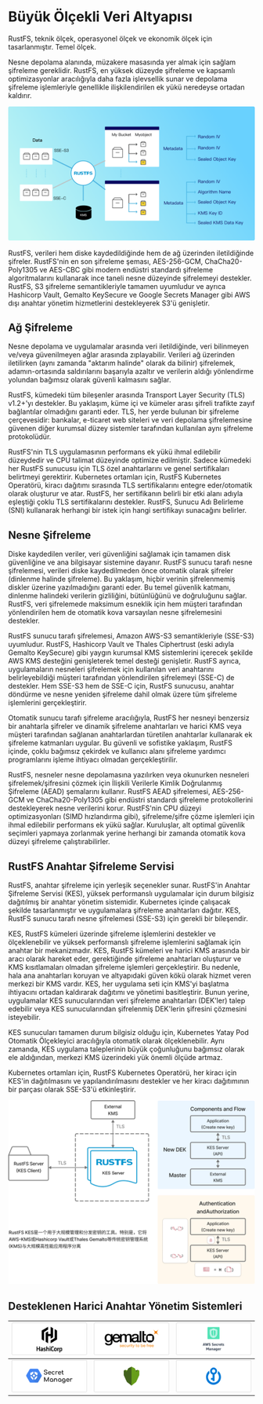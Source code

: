 # Büyük Ölçekli Veri Altyapısı

RustFS, teknik ölçek, operasyonel ölçek ve ekonomik ölçek için tasarlanmıştır. Temel ölçek.

Nesne depolama alanında, müzakere masasında yer almak için sağlam şifreleme gereklidir. RustFS, en yüksek düzeyde şifreleme ve kapsamlı optimizasyonlar aracılığıyla daha fazla işlevsellik sunar ve depolama şifreleme işlemleriyle genellikle ilişkilendirilen ek yükü neredeyse ortadan kaldırır.

![Veri Şifreleme Mimarisi](images/s5-1.png)

RustFS, verileri hem diske kaydedildiğinde hem de ağ üzerinden iletildiğinde şifreler. RustFS'nin en son şifreleme şeması, AES-256-GCM, ChaCha20-Poly1305 ve AES-CBC gibi modern endüstri standardı şifreleme algoritmalarını kullanarak ince taneli nesne düzeyinde şifrelemeyi destekler. RustFS, S3 şifreleme semantikleriyle tamamen uyumludur ve ayrıca Hashicorp Vault, Gemalto KeySecure ve Google Secrets Manager gibi AWS dışı anahtar yönetim hizmetlerini destekleyerek S3'ü genişletir.

## Ağ Şifreleme

Nesne depolama ve uygulamalar arasında veri iletildiğinde, veri bilinmeyen ve/veya güvenilmeyen ağlar arasında zıplayabilir. Verileri ağ üzerinden iletilirken (aynı zamanda "aktarım halinde" olarak da bilinir) şifrelemek, adamın-ortasında saldırılarını başarıyla azaltır ve verilerin aldığı yönlendirme yolundan bağımsız olarak güvenli kalmasını sağlar.

RustFS, kümedeki tüm bileşenler arasında Transport Layer Security (TLS) v1.2+'yı destekler. Bu yaklaşım, küme içi ve kümeler arası şifreli trafikte zayıf bağlantılar olmadığını garanti eder. TLS, her yerde bulunan bir şifreleme çerçevesidir: bankalar, e-ticaret web siteleri ve veri depolama şifrelemesine güvenen diğer kurumsal düzey sistemler tarafından kullanılan aynı şifreleme protokolüdür.

RustFS'nin TLS uygulamasının performans ek yükü ihmal edilebilir düzeydedir ve CPU talimat düzeyinde optimize edilmiştir. Sadece kümedeki her RustFS sunucusu için TLS özel anahtarlarını ve genel sertifikaları belirtmeyi gerektirir. Kubernetes ortamları için, RustFS Kubernetes Operatörü, kiracı dağıtımı sırasında TLS sertifikalarını entegre eder/otomatik olarak oluşturur ve atar. RustFS, her sertifikanın belirli bir etki alanı adıyla eşleştiği çoklu TLS sertifikalarını destekler. RustFS, Sunucu Adı Belirleme (SNI) kullanarak herhangi bir istek için hangi sertifikayı sunacağını belirler.

## Nesne Şifreleme

Diske kaydedilen veriler, veri güvenliğini sağlamak için tamamen disk güvenliğine ve ana bilgisayar sistemine dayanır. RustFS sunucu tarafı nesne şifrelemesi, verileri diske kaydedilmeden önce otomatik olarak şifreler (dinlenme halinde şifreleme). Bu yaklaşım, hiçbir verinin şifrelenmemiş diskler üzerine yazılmadığını garanti eder. Bu temel güvenlik katmanı, dinlenme halindeki verilerin gizliliğini, bütünlüğünü ve doğruluğunu sağlar. RustFS, veri şifrelemede maksimum esneklik için hem müşteri tarafından yönlendirilen hem de otomatik kova varsayılan nesne şifrelemesini destekler.

RustFS sunucu tarafı şifrelemesi, Amazon AWS-S3 semantikleriyle (SSE-S3) uyumludur. RustFS, Hashicorp Vault ve Thales Ciphertrust (eski adıyla Gemalto KeySecure) gibi yaygın kurumsal KMS sistemlerini içerecek şekilde AWS KMS desteğini genişleterek temel desteği genişletir. RustFS ayrıca, uygulamaların nesneleri şifrelemek için kullanılan veri anahtarını belirleyebildiği müşteri tarafından yönlendirilen şifrelemeyi (SSE-C) de destekler. Hem SSE-S3 hem de SSE-C için, RustFS sunucusu, anahtar döndürme ve nesne yeniden şifreleme dahil olmak üzere tüm şifreleme işlemlerini gerçekleştirir.

Otomatik sunucu tarafı şifreleme aracılığıyla, RustFS her nesneyi benzersiz bir anahtarla şifreler ve dinamik şifreleme anahtarları ve harici KMS veya müşteri tarafından sağlanan anahtarlardan türetilen anahtarlar kullanarak ek şifreleme katmanları uygular. Bu güvenli ve sofistike yaklaşım, RustFS içinde, çoklu bağımsız çekirdek ve kullanıcı alanı şifreleme yardımcı programlarını işleme ihtiyacı olmadan gerçekleştirilir.

RustFS, nesneler nesne depolamasına yazılırken veya okunurken nesneleri şifrelemek/şifresini çözmek için İlişkili Verilerle Kimlik Doğrulanmış Şifreleme (AEAD) şemalarını kullanır. RustFS AEAD şifrelemesi, AES-256-GCM ve ChaCha20-Poly1305 gibi endüstri standardı şifreleme protokollerini destekleyerek nesne verilerini korur. RustFS'nin CPU düzeyi optimizasyonları (SIMD hızlandırma gibi), şifreleme/şifre çözme işlemleri için ihmal edilebilir performans ek yükü sağlar. Kuruluşlar, alt optimal güvenlik seçimleri yapmaya zorlanmak yerine herhangi bir zamanda otomatik kova düzeyi şifreleme çalıştırabilirler.

## RustFS Anahtar Şifreleme Servisi

RustFS, anahtar şifreleme için yerleşik seçenekler sunar. RustFS'in Anahtar Şifreleme Servisi (KES), yüksek performanslı uygulamalar için durum bilgisiz dağıtılmış bir anahtar yönetim sistemidir. Kubernetes içinde çalışacak şekilde tasarlanmıştır ve uygulamalara şifreleme anahtarları dağıtır. KES, RustFS sunucu tarafı nesne şifrelemesi (SSE-S3) için gerekli bir bileşendir.

KES, RustFS kümeleri üzerinde şifreleme işlemlerini destekler ve ölçeklenebilir ve yüksek performanslı şifreleme işlemlerini sağlamak için anahtar bir mekanizmadır. KES, RustFS kümeleri ve harici KMS arasında bir aracı olarak hareket eder, gerektiğinde şifreleme anahtarları oluşturur ve KMS kısıtlamaları olmadan şifreleme işlemleri gerçekleştirir. Bu nedenle, hala ana anahtarları koruyan ve altyapıdaki güven kökü olarak hizmet veren merkezi bir KMS vardır. KES, her uygulama seti için KMS'yi başlatma ihtiyacını ortadan kaldırarak dağıtımı ve yönetimi basitleştirir. Bunun yerine, uygulamalar KES sunucularından veri şifreleme anahtarları (DEK'ler) talep edebilir veya KES sunucularından şifrelenmiş DEK'lerin şifresini çözmesini isteyebilir.

KES sunucuları tamamen durum bilgisiz olduğu için, Kubernetes Yatay Pod Otomatik Ölçekleyici aracılığıyla otomatik olarak ölçeklenebilir. Aynı zamanda, KES uygulama taleplerinin büyük çoğunluğunu bağımsız olarak ele aldığından, merkezi KMS üzerindeki yük önemli ölçüde artmaz.

Kubernetes ortamları için, RustFS Kubernetes Operatörü, her kiracı için KES'in dağıtılmasını ve yapılandırılmasını destekler ve her kiracı dağıtımının bir parçası olarak SSE-S3'ü etkinleştirir.

![KES Anahtar Şifreleme Servisi Mimarisi](images/s5-2.png)

## Desteklenen Harici Anahtar Yönetim Sistemleri

| ![AWS KMS](images/s5i-1.png) | ![HashiCorp Vault](images/s5i-2.png) | ![Google Secret Manager](images/s5i-3.png) |
|-------------------------------|----------------------------------------|-------------------------------------------|
| ![Azure Key Vault](images/s5i-4.png) | ![Thales CipherTrust](images/s5i-5.png) | ![Fortanix](images/s5i-6.png) |